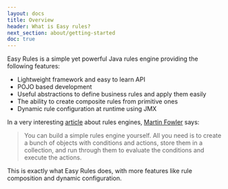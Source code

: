 ```yaml
---
layout: docs
title: Overview
header: What is Easy rules?
next_section: about/getting-started
doc: true
---
```


Easy Rules is a simple yet powerful Java rules engine providing the following features:

* Lightweight framework and easy to learn API
* POJO based development
* Useful abstractions to define business rules and apply them easily
* The ability to create composite rules from primitive ones
* Dynamic rule configuration at runtime using JMX

In a very interesting <a href="http://martinfowler.com/bliki/RulesEngine.html" target="_blank">article</a> about rules engines, <a href="http://martinfowler.com/" target="_blank">Martin Fowler</a> says:

>You can build a simple rules engine yourself. All you need is to create a bunch of objects with conditions and actions, store them in a collection, and run through them to evaluate the conditions and execute the actions.

This is exactly what Easy Rules does, with more features like rule composition and dynamic configuration.
